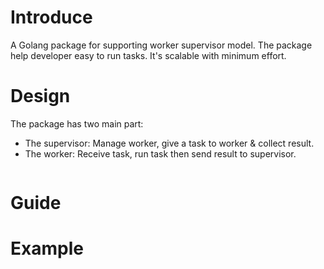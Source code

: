# Introduce

A Golang package for supporting worker supervisor model.
The package help developer easy to run tasks.
It's scalable with minimum effort.

# Design

The package has two main part:

* The supervisor: Manage worker, give a task to worker & collect result.
* The worker: Receive task, run task then send result to supervisor.

```mermain

```

# Guide

# Example